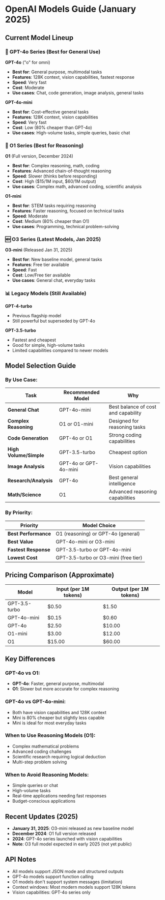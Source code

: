 # OpenAI Models Guide (January 2025)

## Current Model Lineup

### 🚀 GPT-4o Series (Best for General Use)
**GPT-4o** ("o" for omni)
- **Best for**: General purpose, multimodal tasks
- **Features**: 128K context, vision capabilities, fastest response
- **Speed**: Very fast
- **Cost**: Moderate
- **Use cases**: Chat, code generation, image analysis, general tasks

**GPT-4o-mini**
- **Best for**: Cost-effective general tasks
- **Features**: 128K context, vision capabilities
- **Speed**: Very fast
- **Cost**: Low (80% cheaper than GPT-4o)
- **Use cases**: High-volume tasks, simple queries, basic chat

### 🧠 O1 Series (Best for Reasoning)
**O1** (Full version, December 2024)
- **Best for**: Complex reasoning, math, coding
- **Features**: Advanced chain-of-thought reasoning
- **Speed**: Slower (thinks before responding)
- **Cost**: High ($15/1M input, $60/1M output)
- **Use cases**: Complex math, advanced coding, scientific analysis

**O1-mini**
- **Best for**: STEM tasks requiring reasoning
- **Features**: Faster reasoning, focused on technical tasks
- **Speed**: Moderate
- **Cost**: Medium (80% cheaper than O1)
- **Use cases**: Programming, technical problem-solving

### 🆕 O3 Series (Latest Models, Jan 2025)
**O3-mini** (Released Jan 31, 2025)
- **Best for**: New baseline model, general tasks
- **Features**: Free tier available
- **Speed**: Fast
- **Cost**: Low/Free tier available
- **Use cases**: General chat, everyday tasks

### 📊 Legacy Models (Still Available)
**GPT-4-turbo**
- Previous flagship model
- Still powerful but superseded by GPT-4o

**GPT-3.5-turbo**
- Fastest and cheapest
- Good for simple, high-volume tasks
- Limited capabilities compared to newer models

## Model Selection Guide

### By Use Case:
| Task | Recommended Model | Why |
|------|------------------|-----|
| **General Chat** | GPT-4o-mini | Best balance of cost and capability |
| **Complex Reasoning** | O1 or O1-mini | Designed for reasoning tasks |
| **Code Generation** | GPT-4o or O1 | Strong coding capabilities |
| **High Volume/Simple** | GPT-3.5-turbo | Cheapest option |
| **Image Analysis** | GPT-4o or GPT-4o-mini | Vision capabilities |
| **Research/Analysis** | GPT-4o | Best general intelligence |
| **Math/Science** | O1 | Advanced reasoning capabilities |

### By Priority:
| Priority | Model Choice |
|----------|-------------|
| **Best Performance** | O1 (reasoning) or GPT-4o (general) |
| **Best Value** | GPT-4o-mini or O3-mini |
| **Fastest Response** | GPT-3.5-turbo or GPT-4o-mini |
| **Lowest Cost** | GPT-3.5-turbo or O3-mini (free tier) |

## Pricing Comparison (Approximate)

| Model | Input (per 1M tokens) | Output (per 1M tokens) |
|-------|----------------------|------------------------|
| GPT-3.5-turbo | $0.50 | $1.50 |
| GPT-4o-mini | $0.15 | $0.60 |
| GPT-4o | $2.50 | $10.00 |
| O1-mini | $3.00 | $12.00 |
| O1 | $15.00 | $60.00 |

## Key Differences

### GPT-4o vs O1:
- **GPT-4o**: Faster, general purpose, multimodal
- **O1**: Slower but more accurate for complex reasoning

### GPT-4o vs GPT-4o-mini:
- Both have vision capabilities and 128K context
- Mini is 80% cheaper but slightly less capable
- Mini is ideal for most everyday tasks

### When to Use Reasoning Models (O1):
- Complex mathematical problems
- Advanced coding challenges
- Scientific research requiring logical deduction
- Multi-step problem solving

### When to Avoid Reasoning Models:
- Simple queries or chat
- High-volume tasks
- Real-time applications needing fast responses
- Budget-conscious applications

## Recent Updates (2025)
- **January 31, 2025**: O3-mini released as new baseline model
- **December 2024**: O1 full version released
- **2024**: GPT-4o series launched with vision capabilities
- **Note**: O3 full model expected in early 2025 (not yet public)

## API Notes
- All models support JSON mode and structured outputs
- GPT-4o models support function calling
- O1 models don't support system messages (limitation)
- Context windows: Most modern models support 128K tokens
- Vision capabilities: GPT-4o series only